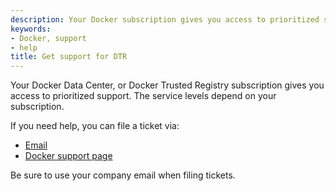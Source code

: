 ```yaml
---
description: Your Docker subscription gives you access to prioritized support. You can file tickets via email, your the support portal.
keywords:
- Docker, support
- help
title: Get support for DTR
---
```


Your Docker Data Center, or Docker Trusted Registry subscription gives you
access to prioritized support. The service levels depend on your subscription.

If you need help, you can file a ticket via:

* [Email](mailto:support@docker.com)
* [Docker support page](https://support.docker.com/)

Be sure to use your company email when filing tickets.
